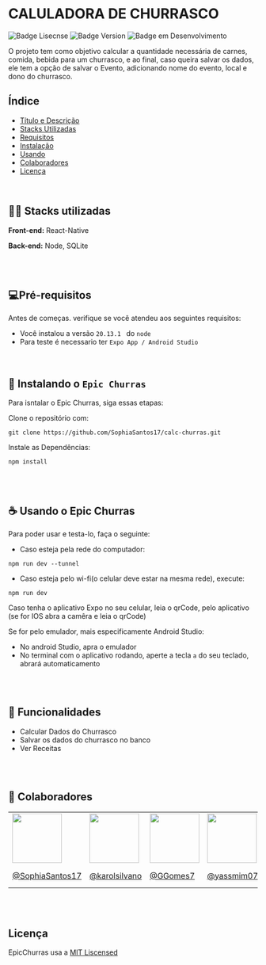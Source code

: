 
# CALULADORA DE CHURRASCO

![Badge Lisecnse](https://img.shields.io/badge/license-MIT-blue?style=for-the-badge&color=blue)
![Badge Version](https://img.shields.io/npm/v/npm?style=for-the-badge&color=green
)
![Badge em Desenvolvimento](http://img.shields.io/static/v1?label=STATUS&message=EM%20DESENVOLVIMENTO&color=purple&style=for-the-badge)



O projeto tem como objetivo calcular a quantidade necessária de carnes, comida, bebida para um churrasco, e ao final, caso queira salvar os dados, ele tem a opção de salvar o Evento, adicionando nome do evento, local e dono do churrasco.



## Índice

- [Título e Descrição](#caluladora-de-churrasco)
- [Stacks Utilizadas](#stacks-utilizadas)
- [Requisitos](#pr%C3%A9-requisitos)
- [Instalação](#-instalando-o-epic-churras)
- [Usando](#-usando-o-epic-churras)
- [Colaboradores](#-colaboradores)
- [Licença](#licen%C3%A7a)


<br>

## 👨‍💻 Stacks utilizadas

**Front-end:** React-Native

**Back-end:** Node, SQLite

<br><br>
## 💻Pré-requisitos

Antes de começas. verifique se você atendeu aos seguintes requisitos:

- Você instalou a versão ```20.13.1 ```  do  ```node```
- Para teste é necessario ter   ```Expo App / Android Studio ```
<br><br><br>

## 🚀 Instalando o `Epic Churras`

Para isntalar o Epic Churras, siga essas etapas:

Clone o repositório com:
```
git clone https://github.com/SophiaSantos17/calc-churras.git
```

Instale as Dependências:

```
npm install
```

<br><br>
## ☕ Usando o Epic Churras
Para poder usar e testa-lo, faça o seguinte:

- Caso esteja pela rede do computador: 
```
npm run dev --tunnel
```

- Caso esteja pelo wi-fi(o celular deve estar na mesma rede), execute:
```
npm run dev
```

Caso tenha o aplicativo Expo no seu celular, leia o qrCode, pelo aplicativo (se for IOS abra a camêra e leia o qrCode)

Se for pelo emulador, mais especificamente Android Studio:
- No android Studio, apra o emulador
- No terminal com o aplicativo rodando, aperte a tecla `a` do seu teclado, abrará automaticamento

<br><br>

## :hammer: Funcionalidades

- Calcular Dados do Churrasco
- Salvar os dados do churrasco no banco
- Ver Receitas

<br><br>
## 🤝 Colaboradores

<table>
 <tr>
  <td><img src="https://avatars.githubusercontent.com/u/125769375?v=4" width="100" height="100"></td>
  <td><img src="https://avatars.githubusercontent.com/u/131711399?v=4" width="100" height="100"></td>
  <td><img src="https://avatars.githubusercontent.com/u/131712288?v=4" width="100" height="100"></td>
  <td><img src="https://avatars.githubusercontent.com/u/131712345?v=4" width="100" height="100"></td>
  <td><img src="https://avatars.githubusercontent.com/u/131712346?v=4" width="100" height="100"></td>
 </tr>
 <tr>
  <td> <a href="https://github.com/SophiaSantos17">@SophiaSantos17</a> </td>
  <td> <a href="https://github.com/karolsilvano">@karolsilvano</a> </td>
  <td> <a href="https://github.com/GGomes7">@GGomes7</a> </td>
  <td> <a href="https://github.com/yassmim07">@yassmim07</a> </td>
  <td> <a href="https://github.com/Kaique-William">@Kaique-William</a> </td>
 </tr>
</table>


  
<br><br>
## Licença

EpicChurras usa a [MIT Liscensed](https://choosealicense.com/licenses/mit/)


